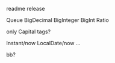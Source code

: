 
readme
release

Queue
BigDecimal
BigInteger
BigInt
Ratio

only Capital tags?

Instant/now
LocalDate/now
...

bb?
